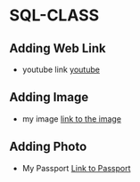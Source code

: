 # SQL-CLASS
## Adding Web Link
- youtube link
[youtube](https://www.youtube.com/)

## Adding Image
- my image
[link to the image](https://github.com/fortuneobinna/SQL-CLASS/blob/main/Purcahse%20of%20data%20for%20other%20number%202023-05-19%2021.33.23.png)

## Adding Photo
- My Passport
[Link to Passport](https://github.com/fortuneobinna/SQL-CLASS/blob/main/Fortune.jpg)

